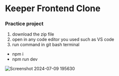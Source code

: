 # Keeper Frontend Clone
### Practice project

1. download the zip file
2. open in any code editor you used such as VS code
3. run command in git bash terminal
  * npm i
  * npm run dev

![Screenshot 2024-07-09 195630](https://github.com/bashirafarhin/airbnb_frontend_clone/assets/97461439/de1c7e79-8db1-4d18-a204-289a24b77a74)
